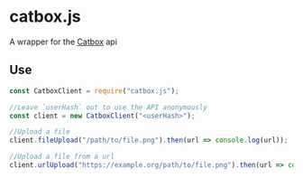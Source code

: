 # catbox.js
A wrapper for the [Catbox](https://catbox.moe/) api

## Use
```javascript
const CatboxClient = require("catbox.js");

//Leave `userHash` out to use the API anonymously
const client = new CatboxClient("<userHash>");

//Upload a file
client.fileUpload("/path/to/file.png").then(url => console.log(url));

//Upload a file from a url
client.urlUpload("https://example.org/path/to/file.png").then(url => console.log(url));

```
